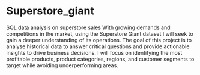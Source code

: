 # Superstore_giant
SQL data analysis on superstore sales
With growing demands and competitions in the market, using the Superstore Giant dataset I will seek to gain a deeper understanding of its operations.
The goal of this project is to analyse historical data to answer critical questions and provide actionable insights to drive business decisions. 
I will focus on identifying the most profitable products, product categories, regions, and customer segments to target while avoiding underperforming areas.
